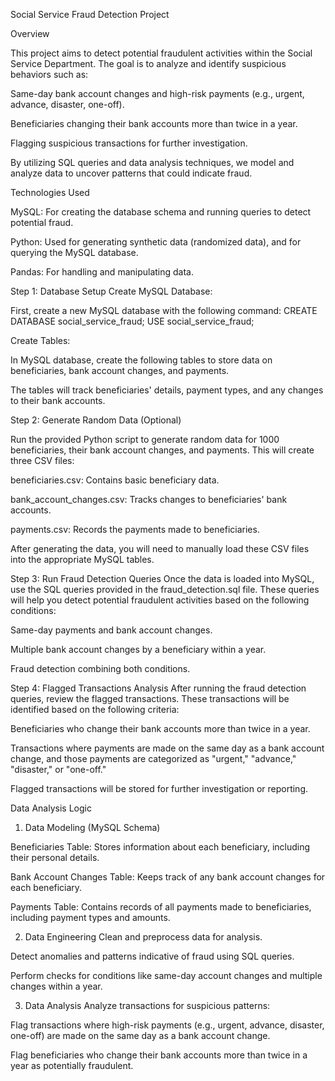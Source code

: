
Social Service Fraud Detection Project

Overview

This project aims to detect potential fraudulent activities within the Social Service Department. The goal is to analyze and identify suspicious behaviors such as:

Same-day bank account changes and high-risk payments (e.g., urgent, advance, disaster, one-off).

Beneficiaries changing their bank accounts more than twice in a year.

Flagging suspicious transactions for further investigation.

By utilizing SQL queries and data analysis techniques, we model and analyze data to uncover patterns that could indicate fraud.



Technologies Used


 
MySQL: For creating the database schema and running queries to detect potential fraud.

Python: Used for generating synthetic data (randomized data), and for querying the MySQL database.

Pandas: For handling and manipulating data.




Step 1: Database Setup
Create MySQL Database:

First, create a new MySQL database with the following command:
CREATE DATABASE social_service_fraud;
USE social_service_fraud;

Create Tables:

In MySQL database, create the following tables to store data on beneficiaries, bank account changes, and payments.

The tables will track beneficiaries' details, payment types, and any changes to their bank accounts.


Step 2: Generate Random Data (Optional)

Run the provided Python script to generate random data for 1000 beneficiaries, their bank account changes, and payments. This will create three CSV files:

beneficiaries.csv: Contains basic beneficiary data.

bank_account_changes.csv: Tracks changes to beneficiaries' bank accounts.

payments.csv: Records the payments made to beneficiaries.

After generating the data, you will need to manually load these CSV files into the appropriate MySQL tables.


Step 3: Run Fraud Detection Queries
Once the data is loaded into MySQL, use the SQL queries provided in the fraud_detection.sql file. These queries will help you detect potential fraudulent activities based on the following conditions:

Same-day payments and bank account changes.

Multiple bank account changes by a beneficiary within a year.

Fraud detection combining both conditions.


Step 4: Flagged Transactions Analysis
After running the fraud detection queries, review the flagged transactions. These transactions will be identified based on the following criteria:

Beneficiaries who change their bank accounts more than twice in a year.

Transactions where payments are made on the same day as a bank account change, and those payments are categorized as "urgent," "advance," "disaster," or "one-off."

Flagged transactions will be stored for further investigation or reporting.

 
 Data Analysis Logic
 
1. Data Modeling (MySQL Schema)
   
Beneficiaries Table: Stores information about each beneficiary, including their personal details.

Bank Account Changes Table: Keeps track of any bank account changes for each beneficiary.

Payments Table: Contains records of all payments made to beneficiaries, including payment types and amounts.

2. Data Engineering
Clean and preprocess data for analysis.

Detect anomalies and patterns indicative of fraud using SQL queries.

Perform checks for conditions like same-day account changes and multiple changes within a year.

3. Data Analysis
Analyze transactions for suspicious patterns:

Flag transactions where high-risk payments (e.g., urgent, advance, disaster, one-off) are made on the same day as a bank account change.

Flag beneficiaries who change their bank accounts more than twice in a year as potentially fraudulent.

